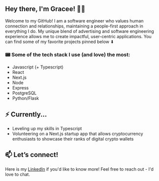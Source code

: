 ## Hey there, I'm Gracee! 🤸‍♀️

Welcome to my GitHub! I am a software engineer who values human connection and relationships, maintaining a people-first approach in everything I do. My unique blend of advertising and software engineering experience allows me to create impactful, user-centric applications. 
You can find some of my favorite projects pinned below ⬇


### 📟  Some of the tech stack I use (and love) the most:
- Javascript (+ Typescript)
- React
- Next.js
- Node
- Express
- PostgreSQL
- Python/Flask


## ⚡ Currently...
- Leveling up my skills in Typescript
- Volunteering on a Next.js startup app that allows cryptocurrency enthusiasts to showcase their ranks of digital crypto wallets 


## 📫 Let’s connect!
Here is my [LinkedIn](https://www.linkedin.com/in/graceegallivan/) if you'd like to know more! Feel free to reach out - I'd love to chat.



<!--
**graceegal/graceegal** is a ✨ _special_ ✨ repository because its `README.md` (this file) appears on your GitHub profile.

Here are some ideas to get you started:

- 🔭 I’m currently working on ...
- 🌱 I’m currently learning ...
- 👯 I’m looking to collaborate on ...
- 🤔 I’m looking for help with ...
- 💬 Ask me about ...
- 📫 How to reach me: ...
- 😄 Pronouns: ...
- ⚡ Fun fact: ...
-->
